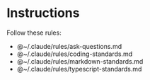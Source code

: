 # Instructions

Follow these rules:

- @~/.claude/rules/ask-questions.md
- @~/.claude/rules/coding-standards.md
- @~/.claude/rules/markdown-standards.md
- @~/.claude/rules/typescript-standards.md
